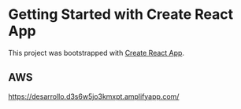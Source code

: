 # Getting Started with Create React App

This project was bootstrapped with [Create React App](https://github.com/facebook/create-react-app).

## AWS
https://desarrollo.d3s6w5jo3kmxpt.amplifyapp.com/

